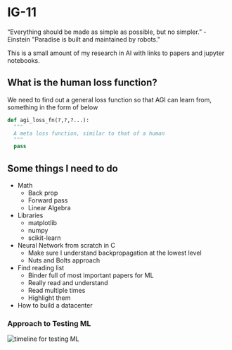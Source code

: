# IG-11

“Everything should be made as simple as possible, but no simpler.” - Einstein
"Paradise is built and maintained by robots."

This is a small amount of my research in AI with links to papers and jupyter notebooks.

## What is the human loss function?

We need to find out a general loss function so that AGI can learn from, something in the form of below

```python
def agi_loss_fn(?,?,?...):
  """
  A meta loss function, similar to that of a human
  """
  pass
```

## Some things I need to do

- Math
  - Back prop
  - Forward pass
  - Linear Algebra
- Libraries
  - matplotlib
  - numpy
  - scikit-learn
- Neural Network from scratch in C
  - Make sure I understand backpropagation at the lowest level
  - Nuts and Bolts approach
- Find reading list
  - Binder full of most important papers for ML
  - Really read and understand
  - Read multiple times
  - Highlight them
- How to build a datacenter

### Approach to Testing ML 
![timeline for testing ML](https://www.jeremyjordan.me/content/images/2020/08/Group-7.png)
